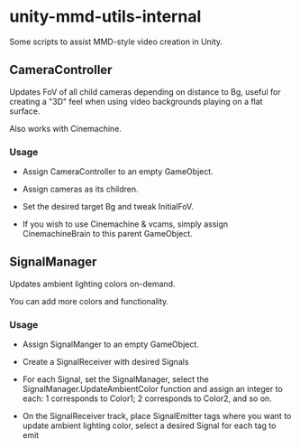 # unity-mmd-utils-internal

Some scripts to assist MMD-style video creation in Unity.

## CameraController
Updates FoV of all child cameras depending on distance to Bg, useful for creating a "3D" feel when using video backgrounds playing on a flat surface.

Also works with Cinemachine.
### Usage
- Assign CameraController to an empty GameObject.

- Assign cameras as its children.

- Set the desired target Bg and tweak InitialFoV.

- If you wish to use Cinemachine & vcams, simply assign CinemachineBrain to this parent GameObject.

## SignalManager

Updates ambient lighting colors on-demand.

You can add more colors and functionality.
### Usage
- Assign SignalManger to an empty GameObject.

- Create a SignalReceiver with desired Signals

- For each Signal, set the SignalManager, select the SignalManager.UpdateAmbientColor function and assign an integer to each: 1 corresponds to Color1; 2 corresponds to Color2, and so on.

- On the SignalReceiver track, place SignalEmitter tags where you want to update ambient lighting color, select a desired Signal for each tag to emit
